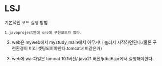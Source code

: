 # LSJ
기본적인 코드 실행 방법

    1.javaproject안에 src에 구현코드가 있다.

2. web은 myweb에서 mystudy_main에서 아무거나 눌러서 시작하면된다.(물론 구현환경이 미리 셋팅되어야한다.tomcat서버같은거)

3. web에 war파일은 tomcat 10.1버전/ java21 버전/jdbc6.jar에서 실행해야한다. 
